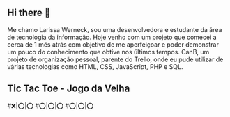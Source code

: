 ## Hi there 👋

   Me chamo Larissa Werneck, sou uma desenvolvedora e estudante da área de tecnologia da informação.
   Hoje venho com um projeto que comecei a cerca de 1 mês atrás com objetivo de me aperfeiçoar e poder demonstrar um pouco do conhecimento que obtive nos últimos tempos. CanB, um projeto de organização pessoal, parente do Trello, onde eu pude utilizar de várias tecnologias como HTML, CSS, JavaScript, PHP e SQL.

## Tic Tac Toe - Jogo da Velha
#❌|⭕|⭕
#⭕|⭕|⭕
#⭕|⭕|⭕
   
